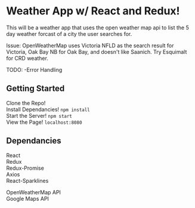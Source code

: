 # Weather App w/ React and Redux!

This will be a weather app that uses the open weather map api to list the 5 day weather forcast of a city the user searches for. 

Issue: OpenWeatherMap uses Victoria NFLD as the search result for Victoria, Oak Bay NB for Oak Bay, and doesn't like Saanich. Try Esquimalt for CRD weather.

TODO:
-Error Handling

## Getting Started


Clone the Repo!  
Install Dependancies! `npm install`  
Start the Server! `npm start`  
View the Page! `localhost:8080`  

## Dependancies

React  
Redux  
Redux-Promise  
Axios  
React-Sparklines  

OpenWeatherMap API  
Google Maps API  
